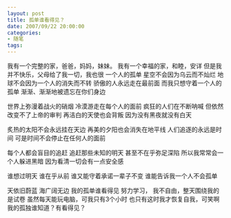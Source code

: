 ```yaml
---
layout: post
title: 孤单谁看得见？
date: 2007/09/22 20:00:00
categories: 
- 随笔
tags: 
---
```


我有一个完整的家，爸爸，妈妈，妹妹。 我有一个幸福的家，和睦，安详 但是我并不快乐，父母给了我一切，我也很 一个人的孤单 星空不会因为乌云而不灿烂 地球不会因为一个人的消失而不转 骄傲的人永远走在最前面 而我只想守着一个人的孤单 渐渐、渐渐地被遗忘在你们身边

世界上弥漫着战火的硝烟 冷漠游走在每个人的面前 疯狂的人们在不断呐喊 但依然改变不了上帝的审判 再洁白的天使也会背叛 因为没有黑夜就没有白天

炙热的太阳不会永远挂在天边 再美的夕阳也会消失在地平线 人们追逐的永远是时间 可是时间不会停止在任何人的面前

每个人都会盲目的追赶 追赶那些未知的明天 甚至不在乎弥足深陷 所以我常常会一个人躲进黑暗 因为看清一切会有一点安全感

谁想过明天 谁在乎从前 谁又能守着承诺一辈子不变 谁能告诉我一个人不会孤单

天依旧蔚蓝 海广阔无边 我的孤单谁看得见 努力学习， 我不自由，整天围绕我的是试卷 虽然每天能玩电脑，可我只有3个小时 也只有这时我才恢复自我，可笑啊 我的孤独谁知道？有看得见？


